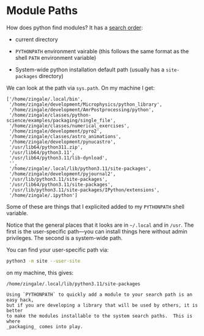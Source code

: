 # Module Paths

How does python find modules?  It has a [search order](https://docs.python.org/3/tutorial/modules.html#the-module-search-path):

* current directory

* `PYTHONPATH` environment vairable (this follows the same format as
  the shell `PATH` environment variable)

* System-wide python installation default path (usually has a
  `site-packages` directory)

We can look at the path via ``sys.path``.  On my machine I get:

```
['/home/zingale/.local/bin',
 '/home/zingale/development/Microphysics/python_library',
 '/home/zingale/development/AmrPostprocessing/python',
 '/home/zingale/classes/python-science/examples/packaging/single_file',
 '/home/zingale/classes/numerical_exercises',
 '/home/zingale/development/pyro2',
 '/home/zingale/classes/astro_animations',
 '/home/zingale/development/pynucastro',
 '/usr/lib64/python311.zip',
 '/usr/lib64/python3.11',
 '/usr/lib64/python3.11/lib-dynload',
 '',
 '/home/zingale/.local/lib/python3.11/site-packages',
 '/home/zingale/development/pyjournal2',
 '/usr/lib/python3.11/site-packages',
 '/usr/lib64/python3.11/site-packages',
 '/usr/lib/python3.11/site-packages/IPython/extensions',
 '/home/zingale/.ipython']
```

Some of these are things that I explicited added to my `PYTHONPATH` shell variable.


Notice that the general places that it looks are in `~/.local` and in
`/usr`.  The first is the user-specific path&mdash;you can install things
here without admin privileges.  The second is a system-wide path.

You can find your user-specific path via:

```bash
python3 -m site --user-site
```

on my machine, this gives:

```
/home/zingale/.local/lib/python3.11/site-packages
```

```{tip}
Using `PYTHONPATH` to quickly add a module to your search path is an easy hack,
but if you are developing a library that will be used by others, it is better
to make the modules installable to the system search paths.  This is where
_packaging_ comes into play.
```
